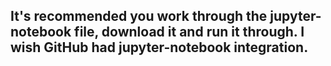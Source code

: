 ## It's recommended you work through the jupyter-notebook file, download it and run it through. I wish GitHub had jupyter-notebook integration.

